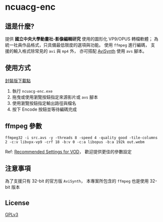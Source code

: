 # ncuacg-enc

## 這是什麼?
提供 **國立中央大學動畫社-影像編輯研究** 使用的圖形化 VP9/OPUS 轉檔軟體；
為統一社員作品格式，只具備最低限度的選項與功能。
使用 `ffmpeg` 進行編碼，
支援的輸入格式除常見的 `avi` 與 `mp4` 外，
亦可搭配 [AviSynth](http://avisynth.nl/index.php/Main_Page) 使用 `avs` 腳本。


## 使用方式
[封裝版下載點](https://drive.google.com/open?id=1tLliOzS1N9b9VTcBxUZCZRuRrBBMx9kk)
1. 執行 `ncuacg-enc.exe`
2. 拖曳或使用瀏覽按鈕指定來源影片或 `avs` 腳本
3. 使用瀏覽按鈕指定輸出路徑與檔名
4. 按下 Encode 按鈕並等待編碼完成

## ffmpeg 參數
```
ffmpeg32 -i src.avs -y -threads 8 -speed 4 -quality good -tile-columns 2 -c:v libvpx-vp9 -crf 18 -b:v 0 -c:a libopus -b:a 192k out.webm
```
Ref: [Recommended Settings for VOD](https://developers.google.com/media/vp9/settings/vod/)，
歡迎提供更佳的參數設定

## 注意事項
為了支援只有 32-bit 的官方版 `AviSynth`，
本專案所包含的 `ffmpeg` 也是使用 32-bit 版本

## License
[GPLv3](LICENSE.md)

